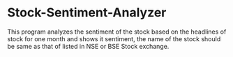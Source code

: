# Stock-Sentiment-Analyzer
This program analyzes the sentiment of the stock based on the headlines of stock for one month and shows it sentiment, the name of the stock should be same as that of listed in NSE or BSE Stock exchange.
